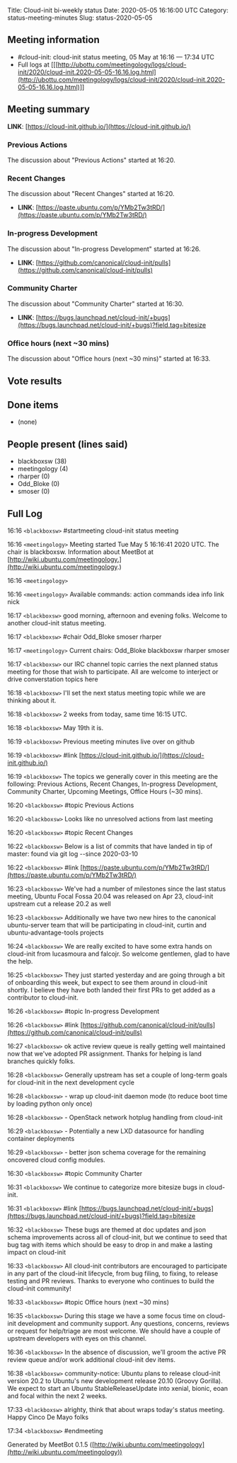 Title: Cloud-init bi-weekly status
Date: 2020-05-05 16:16:00 UTC
Category: status-meeting-minutes
Slug: status-2020-05-05

Meeting information
----------------
 * \#cloud-init: cloud-init status meeting, 05 May at 16:16 &mdash; 17:34 UTC
 * Full logs at [[[http://ubottu.com/meetingology/logs/cloud-init/2020/cloud-init.2020-05-05-16.16.log.html](http://ubottu.com/meetingology/logs/cloud-init/2020/cloud-init.2020-05-05-16.16.log.html)]]



Meeting summary
----------------

 **LINK**: [https://cloud-init.github.io/](https://cloud-init.github.io/) 
### Previous Actions
The discussion about "Previous Actions" started at 16:20.


### Recent Changes
The discussion about "Recent Changes" started at 16:20.

  *  **LINK**: [https://paste.ubuntu.com/p/YMb2Tw3tRD/](https://paste.ubuntu.com/p/YMb2Tw3tRD/) 

### In-progress Development
The discussion about "In-progress Development" started at 16:26.

  *  **LINK**: [https://github.com/canonical/cloud-init/pulls](https://github.com/canonical/cloud-init/pulls) 

### Community Charter
The discussion about "Community Charter" started at 16:30.

  *  **LINK**: [https://bugs.launchpad.net/cloud-init/+bugs](https://bugs.launchpad.net/cloud-init/+bugs)?field.tag=bitesize 

### Office hours (next ~30 mins)
The discussion about "Office hours (next ~30 mins)" started at 16:33.




Vote results
----------------




Done items
----------------

 * (none)



People present (lines said)
----------------

 * blackboxsw (38)
 * meetingology (4)
 * rharper (0)
 * Odd_Bloke (0)
 * smoser (0)



Full Log
----------------


 16:16 `<blackboxsw>` \#startmeeting cloud-init status meeting

 16:16 `<meetingology>` Meeting started Tue May  5 16:16:41 2020 UTC.  The chair is blackboxsw. Information about MeetBot at [http://wiki.ubuntu.com/meetingology.](http://wiki.ubuntu.com/meetingology.)

 16:16 `<meetingology>` 

 16:16 `<meetingology>` Available commands: action commands idea info link nick

 16:17 `<blackboxsw>` good morning, afternoon and evening folks. Welcome to another cloud-init status meeting.

 16:17 `<blackboxsw>` \#chair Odd_Bloke smoser rharper

 16:17 `<meetingology>` Current chairs: Odd_Bloke blackboxsw rharper smoser

 16:17 `<blackboxsw>` our IRC channel topic carries the next planned status meeting for those that wish to participate. All are welcome to interject or drive converstation topics here

 16:18 `<blackboxsw>` I'll set the next status meeting topic while we are thinking about it.

 16:18 `<blackboxsw>` 2 weeks from today, same time 16:15 UTC.

 16:18 `<blackboxsw>` May 19th it is.

 16:19 `<blackboxsw>` Previous meeting minutes live over on github

 16:19 `<blackboxsw>` \#link [https://cloud-init.github.io/](https://cloud-init.github.io/)

 16:19 `<blackboxsw>` The topics we generally cover in this meeting are the following: Previous Actions, Recent Changes, In-progress Development, Community Charter, Upcoming Meetings, Office Hours (~30 mins).

 16:20 `<blackboxsw>` \#topic Previous Actions

 16:20 `<blackboxsw>` Looks like no unresolved actions from last meeting

 16:20 `<blackboxsw>` \#topic Recent Changes

 16:22 `<blackboxsw>` Below is a list of commits that have landed in tip of master: found via git log --since 2020-03-10

 16:22 `<blackboxsw>` \#link [https://paste.ubuntu.com/p/YMb2Tw3tRD/](https://paste.ubuntu.com/p/YMb2Tw3tRD/)

 16:23 `<blackboxsw>` We've had a number of milestones since the last status meeting, Ubuntu Focal Fossa 20.04 was released on Apr 23, cloud-init upstream cut a release 20.2 as well

 16:23 `<blackboxsw>` Additionally we have two new hires to the canonical ubuntu-server team that will be participating in cloud-init, curtin and ubuntu-advantage-tools projects

 16:24 `<blackboxsw>` We are really excited to have some extra hands on cloud-init from lucasmoura and falcojr. So welcome gentlemen, glad to have the help.

 16:25 `<blackboxsw>` They just started yesterday and are going through a bit of onboarding this week, but expect to see them around in cloud-init shortly. I believe they have both landed their first PRs to get added as a contributor to cloud-init.

 16:26 `<blackboxsw>` \#topic In-progress Development

 16:26 `<blackboxsw>` \#link [https://github.com/canonical/cloud-init/pulls](https://github.com/canonical/cloud-init/pulls)

 16:27 `<blackboxsw>` ok active review queue is really getting well maintained now that we've adopted PR assignment. Thanks for helping is land branches quickly folks.

 16:28 `<blackboxsw>` Generally upstream has set a couple of long-term goals for cloud-init in the next development cycle

 16:28 `<blackboxsw>` - wrap up cloud-init daemon mode (to reduce boot time by loading python only once)

 16:28 `<blackboxsw>` - OpenStack network hotplug handling from cloud-init

 16:29 `<blackboxsw>` - Potentially a new LXD datasource for handling container deployments

 16:29 `<blackboxsw>` - better json schema coverage for the remaining oncovered cloud config modules.

 16:30 `<blackboxsw>` \#topic Community Charter

 16:31 `<blackboxsw>` We continue to categorize more bitesize bugs in cloud-init.

 16:31 `<blackboxsw>` \#link  [https://bugs.launchpad.net/cloud-init/+bugs](https://bugs.launchpad.net/cloud-init/+bugs)?field.tag=bitesize

 16:32 `<blackboxsw>` These bugs are themed at doc updates and json schema improvements across all of cloud-init, but we continue to seed that bug tag with items which should be easy to drop in and make a lasting impact on cloud-init

 16:33 `<blackboxsw>` All cloud-init contributors are encouraged to participate in any part of the cloud-init lifecycle, from bug filing, to fixing, to release testing and PR reviews. Thanks to everyone who continues to build the cloud-init community!

 16:33 `<blackboxsw>` \#topic Office hours (next ~30 mins)

 16:35 `<blackboxsw>` During this stage we have a some focus time on cloud-init development and community support. Any questions, concerns, reviews or request for help/triage are most welcome. We should have a couple of upstream developers with eyes on this channel.

 16:36 `<blackboxsw>` In the absence of discussion, we'll groom the active PR review queue and/or work additional cloud-init dev items.

 16:38 `<blackboxsw>` community-notice: Ubuntu plans  to release cloud-init version 20.2 to Ubuntu's new development release 20.10 (Groovy Gorilla). We expect to start an Ubuntu StableReleaseUpdate into xenial, bionic, eoan and  focal within the next 2 weeks.

 17:33 `<blackboxsw>` alrighty, think that about wraps today's status meeting. Happy Cinco De Mayo folks

 17:34 `<blackboxsw>` \#endmeeting



Generated by MeetBot 0.1.5 ([http://wiki.ubuntu.com/meetingology](http://wiki.ubuntu.com/meetingology))